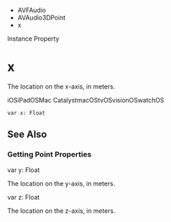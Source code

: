 

- AVFAudio
- AVAudio3DPoint
-  x 

Instance Property

# x

The location on the x-axis, in meters.

iOSiPadOSMac CatalystmacOStvOSvisionOSwatchOS

``` source
var x: Float
```

## See Also

### Getting Point Properties

var y: Float

The location on the y-axis, in meters.

var z: Float

The location on the z-axis, in meters.

